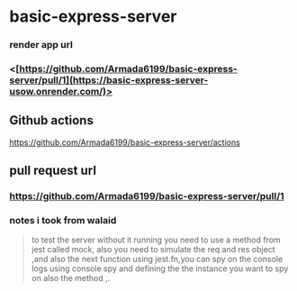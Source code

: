 # basic-express-server

### render app url 

### <[https://github.com/Armada6199/basic-express-server/pull/1](https://basic-express-server-usow.onrender.com/)>

## Github actions

<https://github.com/Armada6199/basic-express-server/actions>

## pull request  url

### <https://github.com/Armada6199/basic-express-server/pull/1>

### notes i took from walaid

>to test the server without it running you need to use a method from jest called mock, also you need to simulate the req and res object ,and also the next function using jest.fn,you can spy on the console logs using console spy and defining the the instance you want to spy on also the method ,.
